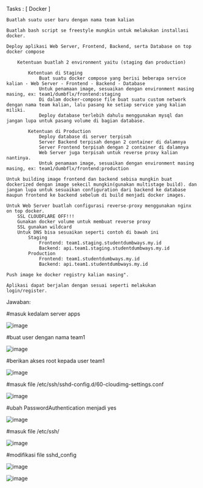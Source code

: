 Tasks :
[ Docker ]

    Buatlah suatu user baru dengan nama team kalian

    Buatlah bash script se freestyle mungkin untuk melakukan installasi docker.

    Deploy aplikasi Web Server, Frontend, Backend, serta Database on top docker compose

        Ketentuan buatlah 2 environment yaitu (staging dan production)

            Ketentuan di Staging
                Buat suatu docker compose yang berisi beberapa service kalian - Web Server - Frontend - Backend - Database
                Untuk penamaan image, sesuaikan dengan environment masing masing, ex: team1/dumbflx/frontend:staging
                Di dalam docker-compose file buat suatu custom network dengan nama team kalian, lalu pasang ke setiap service yang kalian miliki.
                Deploy database terlebih dahulu menggunakan mysql dan jangan lupa untuk pasang volume di bagian database.

            Ketentuan di Production
                Deploy database di server terpisah
                Server Backend terpisah dengan 2 container di dalamnya
                Server Frontend terpisah dengan 2 container di dalamnya
                Web Server juga terpisah untuk reverse proxy kalian nantinya.
                Untuk penamaan image, sesuaikan dengan environment masing masing, ex: team1/dumbflx/frontend:production

    Untuk building image frontend dan backend sebisa mungkin buat dockerized dengan image sekecil mungkin(gunakan multistage build). dan jangan lupa untuk sesuaikan configuration dari backend ke database maupun frontend ke backend sebelum di build menjadi docker images.

    Untuk Web Server buatlah configurasi reverse-proxy menggunakan nginx on top docker.
        SSL CLOUDFLARE OFF!!!
        Gunakan docker volume untuk membuat reverse proxy
        SSL gunakan wildcard
        Untuk DNS bisa sesuaikan seperti contoh di bawah ini
            Staging
                Frontend: team1.staging.studentdumbways.my.id
                Backend: api.team1.staging.studentdumbways.my.id
            Production
                Frontend: team1.studentdumbways.my.id
                Backend: api.team1.studentdumbways.my.id

    Push image ke docker registry kalian masing".

    Aplikasi dapat berjalan dengan sesuai seperti melakukan login/register.

Jawaban:

#masuk kedalam server apps

![image](https://github.com/user-attachments/assets/5b34386d-9bca-4bdd-b922-68a6f4d336c2)

#buat user dengan nama team1

![image](https://github.com/user-attachments/assets/4a85e209-b5a5-40af-98b1-c6841c9e2648)

#berikan akses root kepada user team1

![image](https://github.com/user-attachments/assets/926b7e07-8ea9-4827-892a-6536f28f0f03)

#masuk file /etc/ssh/sshd-config.d/60-cloudimg-settings.conf

![image](https://github.com/user-attachments/assets/81c49f88-631a-474b-addf-0552aa759203)

#ubah PasswordAuthentication menjadi yes

![image](https://github.com/user-attachments/assets/d1208e80-26eb-488e-8cb3-164b8fb61b8c)

#masuk file /etc/ssh/

![image](https://github.com/user-attachments/assets/e2ec6ee4-46ed-44e0-8042-4c399fe9b929)

#modifikasi file sshd_config

![image](https://github.com/user-attachments/assets/af217573-90e6-4f3d-861e-100a3d1c3833)

![image](https://github.com/user-attachments/assets/e09496bb-474e-4ffb-8aae-5902c71a34bc)

#


















